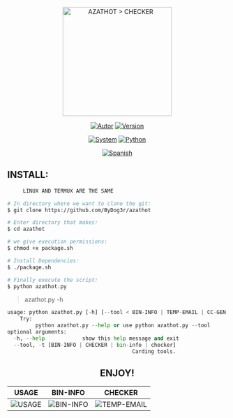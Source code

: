 <p align="center">
<a href="https://github.com/ByDog3r/azathot"><img width="250px" height="250px" src="https://i.postimg.cc/FFnLKZ0S/Checker.png" title="AZATHOT > CHECKER" >
</p>

<p align="center">
<a href="https://github.com/ByDog3r"><img title="Autor" src="https://img.shields.io/badge/Author-@ByDog3r-blue?style=for-the-badge&logo=github"></a>
<a href=""><img title="Version" src="https://img.shields.io/badge/Version-1.3.0-red?style=for-the-badge&logo="></a>
</p>

<p align="center">
<a href=""><img title="System" src="https://img.shields.io/badge/Supported%20OS-Linux%20&%20termux-orange?style=for-the-badge&logo=linux"></a>
<a href="https://www.python.org/"><img title="Python" src="https://img.shields.io/badge/Python-3.7-yellow?style=for-the-badge&logo=python"></a>
</p>

<p align="center">
<a href="https://github.com/ByDog3r/azathot/blob/ByDog3r/tools/doc/spanish/README.md"><img title="Spanish" src="https://img.shields.io/badge/Translate%20to-Spanish-inactive?style=for-the-badge&logo=google-translate"></a>
</p>

## INSTALL: 

```bash
     LINUX AND TERMUX ARE THE SAME

# In directory where we want to clone the git:
$ git clone https://github.com/ByDog3r/azathot

# Enter directory that makes:
$ cd azathot

# we give execution permissions:
$ chmod +x package.sh

# Install Dependencies:
$ ./package.sh

# Finally execute the script:
$ python azathot.py
```

> azathot.py -h

```python
usage: python azathot.py [-h] [--tool < BIN-INFO | TEMP-EMAIL | CC-GEN >]
    Try:
         python azathot.py --help or use python azathot.py --tool
optional arguments:
  -h, --help            show this help message and exit
  --tool, -t [BIN-INFO | CHECKER | bin-info | checker]
                                        Carding tools.
```

<h2 align="center"> ENJOY! </h2>

|  USAGE         |       BIN-INFO         |	   CHECKER        |
| -------------- | ---------------------- | ----------------  |  
|![USAGE](https://github.com/ByDog3r/azathot/blob/ByDog3r/tools/doc/images/usage.png)|![BIN-INFO](https://github.com/ByDog3r/azathot/blob/ByDog3r/tools/doc/images/binfo.png)|![TEMP-EMAIL](https://github.com/ByDog3r/azathot/blob/ByDog3r/tools/doc/images/checker.png)|
